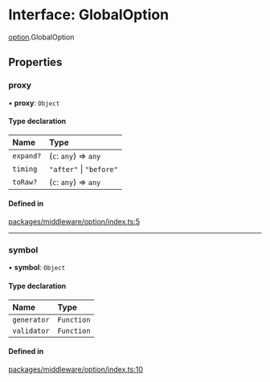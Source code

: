 # Interface: GlobalOption

[option](../modules/option.md).GlobalOption

## Properties

### proxy

• **proxy**: `Object`

#### Type declaration

| Name | Type |
| :------ | :------ |
| `expand?` | (`c`: `any`) => `any` |
| `timing` | ``"after"`` \| ``"before"`` |
| `toRaw?` | (`c`: `any`) => `any` |

#### Defined in

[packages/middleware/option/index.ts:5](https://github.com/Shiotsukikaedesari/vis-three/blob/2f5203e6/packages/middleware/option/index.ts#L5)

___

### symbol

• **symbol**: `Object`

#### Type declaration

| Name | Type |
| :------ | :------ |
| `generator` | `Function` |
| `validator` | `Function` |

#### Defined in

[packages/middleware/option/index.ts:10](https://github.com/Shiotsukikaedesari/vis-three/blob/2f5203e6/packages/middleware/option/index.ts#L10)
